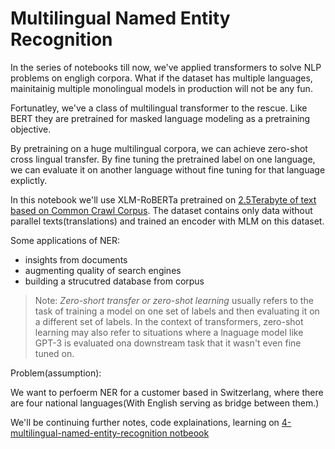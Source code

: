 # Multilingual Named Entity Recognition

In the series of notebooks till now, we've applied transformers to solve NLP problems on engligh corpora. What if the dataset has multiple languages, mainitainig multiple monolingual models in production will not be any fun.

Fortunatley, we've a class of multilingual transformer to the rescue. Like BERT they are pretrained for masked language modeling as a pretraining objective.

By pretraining on a huge multilingual corpora, we can achieve zero-shot cross lingual transfer. By fine tuning the pretrained label on one language, we can evaluate it on another language without fine tuning for that language explictly.

In this notebook we'll use XLM-RoBERTa pretrained on [2.5Terabyte of text based on Common Crawl Corpus](https://commoncrawl.org/).
The dataset contains only data without parallel texts(translations) and trained an encoder with MLM on this dataset.

Some applications of NER:
* insights from documents
* augmenting quality of search engines
* building a strucutred database from corpus

> Note: *Zero-short transfer or zero-shot learning* usually refers to the task of training a model on one set of labels and then evaluating it on a different set of labels. In the context of transformers, zero-shot learning may also refer to situations where a lnaguage model like GPT-3 is evaluated ona downstream task that it wasn't even fine tuned on.

Problem(assumption):

We want to perfoerm NER for a customer based in Switzerlang, where there are four national languages(With English serving as bridge between them.)

We'll be continuing further notes, code explainations, learning on [4-multilingual-named-entity-recognition notbeook
](../notebooks/4-multilingual-named-entity-recognition.ipynb)